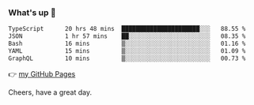 ### What's up 👋

<!--START_SECTION:waka-->

```txt
TypeScript      20 hrs 48 mins  ██████████████████████░░░   88.55 %
JSON            1 hr 57 mins    ██░░░░░░░░░░░░░░░░░░░░░░░   08.35 %
Bash            16 mins         ▒░░░░░░░░░░░░░░░░░░░░░░░░   01.16 %
YAML            15 mins         ▒░░░░░░░░░░░░░░░░░░░░░░░░   01.09 %
GraphQL         10 mins         ▒░░░░░░░░░░░░░░░░░░░░░░░░   00.73 %
```

<!--END_SECTION:waka-->

👉 [my GitHub Pages](https://ykzhukian.github.io)

Cheers, have a great day.

